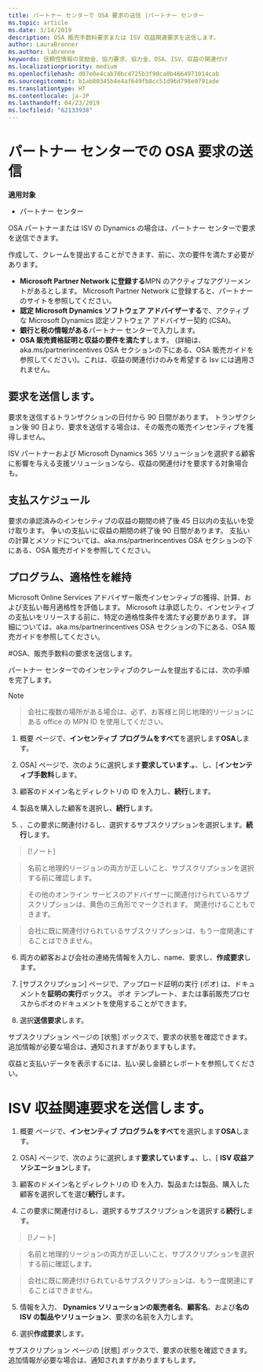 ```yaml
---
title: パートナー センターで OSA 要求の送信 |パートナー センター
ms.topic: article
ms.date: 3/14/2019
description: OSA 販売手数料要求または ISV 収益関連要求を送信します。
author: LauraBrenner
ms.author: labrenne
keywords: 信頼性情報の奨励金、協力要求、協力金、OSA、ISV、収益の関連付け
ms.localizationpriority: medium
ms.openlocfilehash: d07e0e4cab70bc4725b3f90ca0b4664971014cab
ms.sourcegitcommit: b1ab80345b4e4af649fb8cc51d96d798e0791ade
ms.translationtype: HT
ms.contentlocale: ja-JP
ms.lasthandoff: 04/23/2019
ms.locfileid: "62133938"
---
```

# <a name="submit-your-osa-claims-in-partner-center"></a>パートナー センターでの OSA 要求の送信

**適用対象**

-  パートナー センター

OSA パートナーまたは ISV の Dynamics の場合は、パートナー センターで要求を送信できます。 

作成して、クレームを提出することができます、前に、次の要件を満たす必要があります。 
-   **Microsoft Partner Network に登録する**MPN のアクティブなアグリーメントがあるとします。 Microsoft Partner Network に登録すると、パートナーのサイトを参照してください。 
-   **認定 Microsoft Dynamics ソフトウェア アドバイザーする**で、アクティブな Microsoft Dynamics 認定ソフトウェア アドバイザー契約 (CSA)。 
-   **銀行と税の情報がある**パートナー センターで入力します。 
-   **OSA 販売資格証明と収益の要件を満たす**します。 (詳細は、aka.ms/partnerincentives OSA セクションの下にある、OSA 販売ガイドを参照してください)。これは、収益の関連付けのみを希望する Isv には適用されません。 

## <a name="submitting-your-claim"></a>要求を送信します。

要求を送信するトランザクションの日付から 90 日間があります。 トランザクション後 90 日より、要求を送信する場合は、その販売の販売インセンティブを獲得しません。 

ISV パートナーおよび Microsoft Dynamics 365 ソリューションを選択する顧客に影響を与える支援ソリューションなら、収益の関連付けを要求する対象場合も。   

## <a name="payment-schedule"></a>支払スケジュール

要求の承認済みのインセンティブの収益の期間の終了後 45 日以内の支払いを受け取ります。 争いの支払いに収益の期間の終了後 90 日間があります。 支払いの計算とメソッドについては、aka.ms/partnerincentives OSA セクションの下にある、OSA 販売ガイドを参照してください。

## <a name="maintaining-your-program-eligibility"></a>プログラム、適格性を維持

Microsoft Online Services アドバイザー販売インセンティブの獲得、計算、および支払い毎月適格性を評価します。 Microsoft は承認したり、インセンティブの支払いをリリースする前に、特定の適格性条件を満たす必要があります。 詳細については、aka.ms/partnerincentives OSA セクションの下にある、OSA 販売ガイドを参照してください。

#<a name="submit-an-osa-sell-fee-claim"></a>OSA、販売手数料の要求を送信します。

パートナー センターでのインセンティブのクレームを提出するには、次の手順を完了します。  

>[!NOTE]

>会社に複数の場所がある場合は、必ず、お客様と同じ地理的リージョンにある office の MPN ID を使用してください。 

1.  概要 ページで、**インセンティブ プログラムをすべて**を選択します**OSA**します。

2.  OSA] ページで、次のように選択します**要求しています.。**、し、[**インセンティブ手数料**します。

3.  顧客のドメイン名とディレクトリの ID を入力し、**続行**します。 

4.  製品を購入した顧客を選択し、**続行**します。 

5.  、この要求に関連付けるし、選択するサブスクリプションを選択します。**続行**します。

>[!ノート]

>名前と地理的リージョンの両方が正しいこと、サブスクリプションを選択する前に確認します。 

>その他のオンライン サービスのアドバイザーに関連付けられているサブスクリプションは、黄色の三角形でマークされます。 関連付けることもできます。 

>会社に既に関連付けられているサブスクリプションは、もう一度関連にすることはできません。  

6.  両方の顧客および会社の連絡先情報を入力し、name、要求し、**作成要求**します。 

7.  [サブスクリプション] ページで、アップロード証明の実行 (ポオ) は、ドキュメントを**証明の実行**ボックス。 ポオ テンプレート、または事前販売プロセスからポオのドキュメントを使用することができます。 

8.  選択**送信要求**します。    

サブスクリプション ページの [状態] ボックスで、要求の状態を確認できます。 追加情報が必要な場合は、通知されますがありますもします。

収益と支払いデータを表示するには、払い戻し金額とレポートを参照してください。 
 
# <a name="submit-an-isv-revenue-association-claim"></a>ISV 収益関連要求を送信します。

1.  概要 ページで、**インセンティブ プログラムをすべて**を選択します**OSA**します。

2.  OSA] ページで、次のように選択します**要求しています.。**、し、[ **ISV 収益アソシエーション**します。

3.  顧客のドメイン名とディレクトリの ID を入力、製品または製品、購入した顧客を選択してを選び**続行**します。 

4.  この要求に関連付けるし、選択するサブスクリプションを選択する**続行**します。

>[!ノート]

>名前と地理的リージョンの両方が正しいこと、サブスクリプションを選択する前に確認します。 

>会社に既に関連付けられているサブスクリプションは、もう一度関連にすることはできません。  

5.  情報を入力、 **Dynamics ソリューションの販売者名**、**顧客名**、および**名の ISV の製品やソリューション**、要求の名前を入力します。 

6.  選択**作成要求**します。 

サブスクリプション ページの [状態] ボックスで、要求の状態を確認できます。 追加情報が必要な場合は、通知されますがありますもします。
